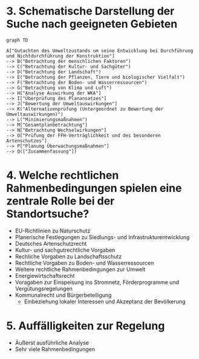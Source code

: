# 3. Schematische Darstellung der Suche nach geeigneten Gebieten

```mermaid
graph TD

A["Gutachten des Umweltzustands um seine Entwicklung bei Durchführung und Nichtdurchführung der Konstruktion"]
--> B("Betrachtung der menschlichen Faktoren")
--> C("Betrachtung der Kultur- und Sachgüter")
--> D("Betrachtung der Landschaft")
--> E("Betrachtung der Pflanzen, Tiere und biologischer Vielfalt")
--> F("Betrachtung der Boden- und Wasserressourcen")
--> G("Betrachtung von Klima und Luft")
--> H["Analyse Auswirkung der WKA"]
--> I["Überprüfung des Planansatzes"]
--> J["Bewertung der Umweltauswirkungen"]
--> K("Alternativenprüfung (Untergeordnet zu Bewertung der Umweltauswirkungen)")
--> L("Minimierungsmaßnahmen")
--> M["Gesamtplanbetrachtung"]
--> N["Betrachtung Wechselwirkungen"]
--> O["Prüfung der FFH-Verträglichkeit und des besonderen Artenschutzes"]
--> P["Planung Überwachungsmaßnahmen"]
--> Q(["Zusammenfassung"])
```

# 4. Welche rechtlichen Rahmenbedingungen spielen eine zentrale Rolle bei der Standortsuche?

- EU-Richtlinien zu Naturschutz
- Planerische Festlegungen zu Siedlungs- und Infrastrukturentwicklung
- Deutsches Artenschutzrecht
- Kultur- und sachgutrechtliche Vorgaben
- Rechliche Vorgaben zu Landschaftsschutz
- Rechtliche Vorgaben zu Boden- und Wasserressourcen
- Weitere rechtliche Rahmenbedingungen zur Umwelt
- Energiewirtschaftsrecht
- Voragaben zur Einspeisung ins Stromnetz, Förderprogramme und Vergütungsregelungen
- Kommunalrecht und Bürgerbeteiligung
  - Einbeziehung lokaler Interessen und Akzeptanz der Bevölkerung

# 5. Auffälligkeiten zur Regelung

- Äußerst ausführliche Analyse
- Sehr viele Rahmenbedingungen
